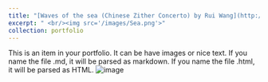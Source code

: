 ```yaml
---
title: "[Waves of the sea (Chinese Zither Concerto) by Rui Wang](http://xhslink.com/a/PjKHy9Ofil5ab)"
excerpt: " <br/><img src='/images/Sea.png'>"
collection: portfolio
---
```

This is an item in your portfolio. It can be have images or nice text. If you name the file .md, it will be parsed as markdown. If you name the file .html, it will be parsed as HTML. 
![image](https://github.com/user-attachments/assets/629b2e71-860b-4852-a32d-ee880b9728a1)
